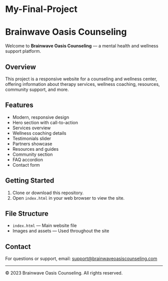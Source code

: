 # My-Final-Project
# Brainwave Oasis Counseling

Welcome to **Brainwave Oasis Counseling** — a mental health and wellness support platform.

## Overview

This project is a responsive website for a counseling and wellness center, offering information about therapy services, wellness coaching, resources, community support, and more.

## Features

- Modern, responsive design
- Hero section with call-to-action
- Services overview
- Wellness coaching details
- Testimonials slider
- Partners showcase
- Resources and guides
- Community section
- FAQ accordion
- Contact form

## Getting Started

1. Clone or download this repository.
2. Open `index.html` in your web browser to view the site.

## File Structure

- `index.html` — Main website file
- Images and assets — Used throughout the site

## Contact

For questions or support, email: support@brainwaveoasiscounseling.com

---

© 2023 Brainwave Oasis Counseling. All rights reserved.